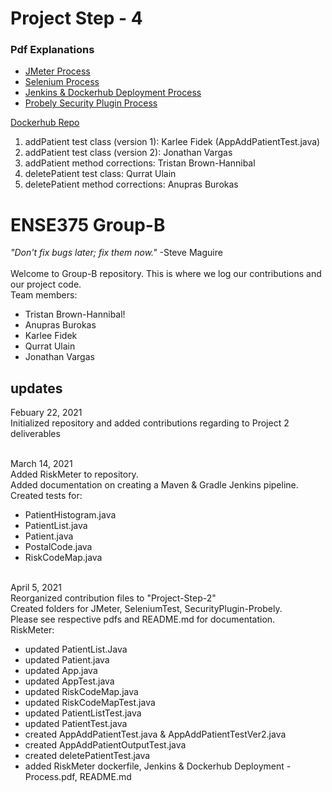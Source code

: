 # Project Step - 4

### Pdf Explanations
- [JMeter Process](https://github.com/JonBarVargas/ENSE375-groupB/blob/main/ENSE375/JMeter/JMeter%20Process.pdf)
- [Selenium Process](https://github.com/JonBarVargas/ENSE375-groupB/blob/main/ENSE375/SeleniumTest/Selenium%20Process.pdf)
- [Jenkins & Dockerhub Deployment Process](https://github.com/JonBarVargas/ENSE375-groupB/blob/main/ENSE375/RiskMeter/Jenkins%20%26%20Dockerhub%20Deployment%20-%20Process.pdf)
- [Probely Security Plugin Process](https://github.com/JonBarVargas/ENSE375-groupB/blob/main/ENSE375/SecurityPlugin-Probely/Security%20Plugin%20Process.pdf)


[Dockerhub Repo](https://hub.docker.com/repository/docker/ense375groupb/groupb-activity4)

1. addPatient test class (version 1): Karlee Fidek (AppAddPatientTest.java)
2. addPatient test class (version 2): Jonathan Vargas
3. addPatient method corrections: Tristan Brown-Hannibal
4. deletePatient test class: Qurrat Ulain
5. deletePatient method corrections: Anupras Burokas


# ENSE375 Group-B
_"Don't fix bugs later; fix them now."_ -Steve Maguire
<br>
<br>
Welcome to Group-B repository.
This is where we log our contributions and our project code.
<br>
Team members:
- Tristan Brown-Hannibal!
- Anupras Burokas
- Karlee Fidek
- Qurrat Ulain
- Jonathan Vargas
## updates
Febuary 22, 2021 <br>
Initialized repository and added contributions regarding to Project 2 deliverables  

<br>March 14, 2021<br>
Added RiskMeter to repository. <br>
Added documentation on creating a Maven & Gradle Jenkins pipeline. <br>
Created tests for:
- PatientHistogram.java
- PatientList.java
- Patient.java
- PostalCode.java
- RiskCodeMap.java


<br>April 5, 2021<br>
Reorganized contribution files to "Project-Step-2"
<br>Created folders for JMeter, SeleniumTest, SecurityPlugin-Probely.
<br>Please see respective pdfs and README.md for documentation.
<br>RiskMeter:
- updated PatientList.Java
- updated Patient.java
- updated App.java
- updated AppTest.java
- updated RiskCodeMap.java
- updated RiskCodeMapTest.java
- updated PatientListTest.java
- updated PatientTest.java
- created AppAddPatientTest.java & AppAddPatientTestVer2.java
- created AppAddPatientOutputTest.java
- created deletePatientTest.java
- added RiskMeter dockerfile, Jenkins & Dockerhub Deployment - Process.pdf, README.md
